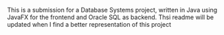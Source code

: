 This is a submission for a Database Systems project, written in Java using JavaFX for the frontend and Oracle SQL as backend.
Thsi readme will be updated when I find a better representation of this project

